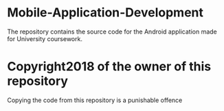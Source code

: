 # Mobile-Application-Development
The repository contains the source code for the Android application made for University coursework.

# Copyright2018 of the owner of this repository
Copying the code from this repository is a punishable offence
